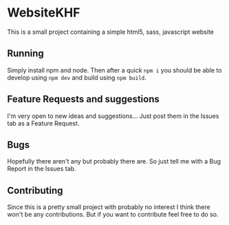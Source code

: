 # WebsiteKHF
This is a small project containing a simple html5, sass, javascript website

## Running
Simply install npm and node.
Then after a quick `npm i` you should be able to develop using `npm dev` and build using `npm build`.

## Feature Requests and suggestions
I'm very open to new ideas and suggestions... Just post them in the Issues tab as a Feature Request.

## Bugs
Hopefully there aren't any but probably there are. So just tell me with a Bug Report in the Issues tab.

## Contributing
Since this is a pretty small project with probably no interest I think there won't be any contributions.
But if you want to contribute feel free to do so.
